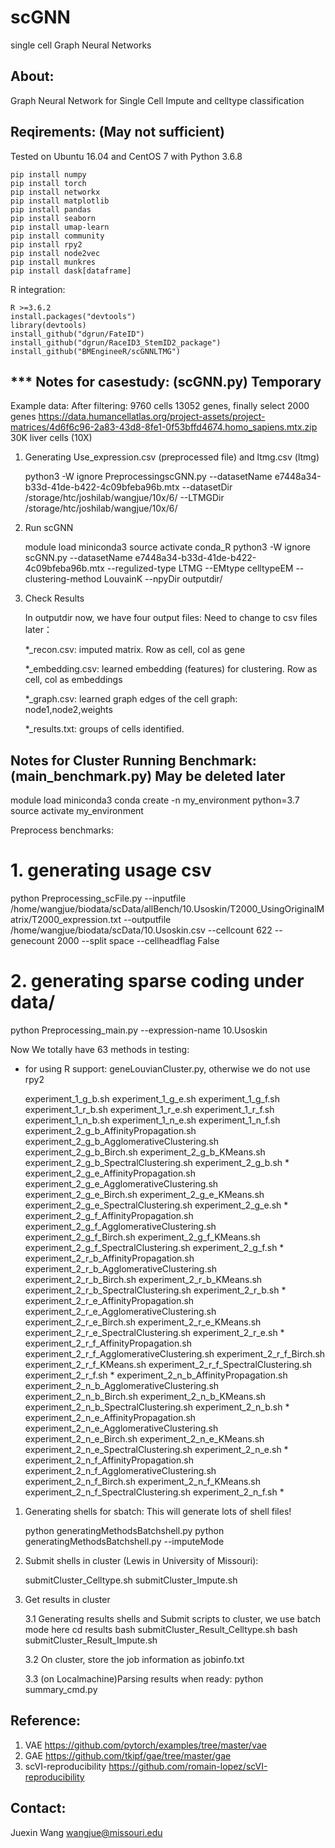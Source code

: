 # scGNN

single cell Graph Neural Networks

About:
----------
Graph Neural Network for Single Cell Impute and celltype classification 

Reqirements: (May not sufficient)
----------
Tested on Ubuntu 16.04 and CentOS 7 with Python 3.6.8

    pip install numpy
    pip install torch
    pip install networkx
    pip install matplotlib
    pip install pandas
    pip install seaborn
    pip install umap-learn
    pip install community
    pip install rpy2
    pip install node2vec
    pip install munkres
    pip install dask[dataframe]

R integration:

    R >=3.6.2
    install.packages("devtools")
    library(devtools)
    install_github("dgrun/FateID")
    install_github("dgrun/RaceID3_StemID2_package")
    install_github("BMEngineeR/scGNNLTMG")

*** Notes for casestudy: (scGNN.py) Temporary
---------
Example data:
After filtering: 9760 cells 13052 genes, finally select 2000 genes
https://data.humancellatlas.org/project-assets/project-matrices/4d6f6c96-2a83-43d8-8fe1-0f53bffd4674.homo_sapiens.mtx.zip
30K liver cells (10X)

1. Generating Use_expression.csv (preprocessed file) and ltmg.csv (ltmg)

    python3 -W ignore PreprocessingscGNN.py --datasetName e7448a34-b33d-41de-b422-4c09bfeba96b.mtx --datasetDir /storage/htc/joshilab/wangjue/10x/6/ --LTMGDir /storage/htc/joshilab/wangjue/10x/6/

2. Run scGNN

    module load miniconda3
    source activate conda_R
    python3 -W ignore scGNN.py --datasetName e7448a34-b33d-41de-b422-4c09bfeba96b.mtx --regulized-type LTMG --EMtype celltypeEM --clustering-method LouvainK --npyDir outputdir/

3. Check Results
    
    In outputdir now, we have four output files: Need to change to csv files later：
    
    *_recon.csv:        imputed matrix. Row as cell, col as gene 

    *_embedding.csv:    learned embedding (features) for clustering. Row as cell, col as embeddings

    *_graph.csv:        learned graph edges of the cell graph: node1,node2,weights

    *_results.txt:      groups of cells identified. 


Notes for Cluster Running Benchmark: (main_benchmark.py) May be deleted later
---------
module load miniconda3
conda create -n my_environment python=3.7
source activate my_environment

Preprocess benchmarks:

# 1. generating usage csv

python Preprocessing_scFile.py --inputfile /home/wangjue/biodata/scData/allBench/10.Usoskin/T2000_UsingOriginalMatrix/T2000_expression.txt --outputfile /home/wangjue/biodata/scData/10.Usoskin.csv --cellcount 622 --genecount 2000 --split space --cellheadflag False

# 2. generating sparse coding under data/
python Preprocessing_main.py --expression-name 10.Usoskin


Now We totally have 63 methods in testing:
* for using R support: geneLouvianCluster.py, otherwise we do not use rpy2

    experiment_1_g_b.sh
    experiment_1_g_e.sh
    experiment_1_g_f.sh
    experiment_1_r_b.sh
    experiment_1_r_e.sh
    experiment_1_r_f.sh
    experiment_1_n_b.sh
    experiment_1_n_e.sh
    experiment_1_n_f.sh
    experiment_2_g_b_AffinityPropagation.sh
    experiment_2_g_b_AgglomerativeClustering.sh
    experiment_2_g_b_Birch.sh
    experiment_2_g_b_KMeans.sh
    experiment_2_g_b_SpectralClustering.sh
    experiment_2_g_b.sh *
    experiment_2_g_e_AffinityPropagation.sh
    experiment_2_g_e_AgglomerativeClustering.sh
    experiment_2_g_e_Birch.sh
    experiment_2_g_e_KMeans.sh
    experiment_2_g_e_SpectralClustering.sh
    experiment_2_g_e.sh *   
    experiment_2_g_f_AffinityPropagation.sh
    experiment_2_g_f_AgglomerativeClustering.sh
    experiment_2_g_f_Birch.sh
    experiment_2_g_f_KMeans.sh
    experiment_2_g_f_SpectralClustering.sh
    experiment_2_g_f.sh *
    experiment_2_r_b_AffinityPropagation.sh
    experiment_2_r_b_AgglomerativeClustering.sh
    experiment_2_r_b_Birch.sh
    experiment_2_r_b_KMeans.sh
    experiment_2_r_b_SpectralClustering.sh
    experiment_2_r_b.sh *
    experiment_2_r_e_AffinityPropagation.sh
    experiment_2_r_e_AgglomerativeClustering.sh
    experiment_2_r_e_Birch.sh
    experiment_2_r_e_KMeans.sh
    experiment_2_r_e_SpectralClustering.sh
    experiment_2_r_e.sh *   
    experiment_2_r_f_AffinityPropagation.sh
    experiment_2_r_f_AgglomerativeClustering.sh
    experiment_2_r_f_Birch.sh
    experiment_2_r_f_KMeans.sh
    experiment_2_r_f_SpectralClustering.sh
    experiment_2_r_f.sh * 
    experiment_2_n_b_AffinityPropagation.sh
    experiment_2_n_b_AgglomerativeClustering.sh
    experiment_2_n_b_Birch.sh
    experiment_2_n_b_KMeans.sh
    experiment_2_n_b_SpectralClustering.sh
    experiment_2_n_b.sh *   
    experiment_2_n_e_AffinityPropagation.sh
    experiment_2_n_e_AgglomerativeClustering.sh
    experiment_2_n_e_Birch.sh
    experiment_2_n_e_KMeans.sh
    experiment_2_n_e_SpectralClustering.sh
    experiment_2_n_e.sh *    
    experiment_2_n_f_AffinityPropagation.sh
    experiment_2_n_f_AgglomerativeClustering.sh
    experiment_2_n_f_Birch.sh
    experiment_2_n_f_KMeans.sh
    experiment_2_n_f_SpectralClustering.sh
    experiment_2_n_f.sh *   

1. Generating shells for sbatch: This will generate lots of shell files!

    python generatingMethodsBatchshell.py
    python generatingMethodsBatchshell.py --imputeMode

2. Submit shells in cluster (Lewis in University of Missouri):

    submitCluster_Celltype.sh
    submitCluster_Impute.sh

3. Get results in cluster

    3.1 Generating results shells and Submit scripts to cluster, we use batch mode here
        cd results
        bash submitCluster_Result_Celltype.sh
        bash submitCluster_Result_Impute.sh
        
    3.2 On cluster, store the job information as jobinfo.txt

    3.3 (on Localmachine)Parsing results when ready:
        python summary_cmd.py 

Reference:
---------

1. VAE <https://github.com/pytorch/examples/tree/master/vae>
2. GAE <https://github.com/tkipf/gae/tree/master/gae>
3. scVI-reproducibility <https://github.com/romain-lopez/scVI-reproducibility>

Contact:
---------
Juexin Wang wangjue@missouri.edu
